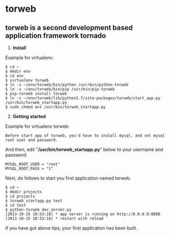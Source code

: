# torweb

## torweb is a second development based application framework tornado

1. **Install**

Example for virtualenv:

    $ cd ~
    $ mkdir env
    $ cd env
    $ virtualenv torweb
    $ ln -s ~/env/torweb/bin/python /usr/bin/python-torweb
    $ ln -s ~/env/torweb/bin/pip /usr/bin/pip-torweb
    $ pip-torweb install torweb
    $ ln -s ~/env/torweb/lib/python2.7/site-packages/torweb/start_app.py /usr/bin/torweb_startapp.py
    $ sudo chmod a+x /usr/bin/torweb_startapp.py


2. **Getting started**

Example for virtualenv torweb:
    
    Before start app of torweb, you'd have to install mysql, and set mysql root user and password.

And then, edit "**/usr/bin/torweb_startapp.py**" below to your username and password:

    MYSQL_ROOT_USER = "root"
    MYSQL_ROOT_PASS = "1"


Next, do follows to start you first application named torweb.

    $ cd ~
    $ mkdir projects
    $ cd projects
    $ torweb_startapp.py test
    $ cd test
    $ python-torweb dev_server.py
    [2013-10-25 10:53:18] * app server is running on http://0.0.0.0:8888
    [2013-10-25 10:53:18] * restart with reload

if you have got above tips, your first application has been built.
